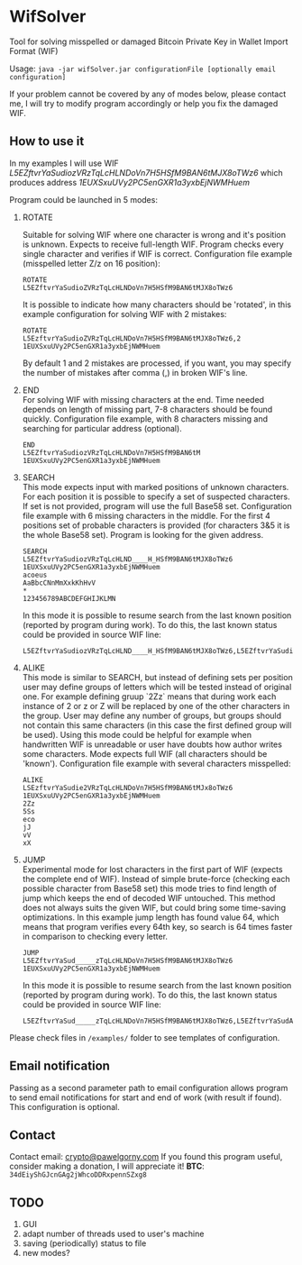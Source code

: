 
# WifSolver
Tool for solving misspelled or damaged Bitcoin Private Key in Wallet Import Format (WIF)

Usage:
`java -jar wifSolver.jar configurationFile [optionally email configuration]`

If your problem cannot be covered by any of modes below, please contact me, I will try to modify program accordingly or help you fix the damaged WIF.

How to use it
-------------

In my examples I will use WIF _L5EZftvrYaSudiozVRzTqLcHLNDoVn7H5HSfM9BAN6tMJX8oTWz6_
which produces address _1EUXSxuUVy2PC5enGXR1a3yxbEjNWMHuem_


Program could be launched in 5 modes:
<ol>
<li>ROTATE</li>

Suitable for solving WIF where one character is wrong and it's position is unknown.
Expects to receive full-length WIF. Program checks every single character and verifies if WIF is correct.
Configuration file example (misspelled letter Z/z on 16 position):

    ROTATE
    L5EZftvrYaSudioZVRzTqLcHLNDoVn7H5HSfM9BAN6tMJX8oTWz6

It is possible to indicate how many characters should be 'rotated', in this example configuration for solving WIF with 2 mistakes:

    ROTATE
    L5EzftvrYaSudioZVRzTqLcHLNDoVn7H5HSfM9BAN6tMJX8oTWz6,2
    1EUXSxuUVy2PC5enGXR1a3yxbEjNWMHuem

By default 1 and 2 mistakes are processed, if you want, you may specify the number of mistakes after comma (,) in broken WIF's line.


<li>END</li>
For solving WIF with missing characters at the end. Time needed depends on length of missing part, 7-8 characters should be found quickly.
Configuration file example, with 8 characters missing and searching for particular address (optional). 

    END
    L5EZftvrYaSudiozVRzTqLcHLNDoVn7H5HSfM9BAN6tM
    1EUXSxuUVy2PC5enGXR1a3yxbEjNWMHuem

<li>SEARCH</li>
This mode expects input with marked positions of unknown characters. For each position it is possible to specify a set of suspected characters.
If set is not provided, program will use the full Base58 set.
Configuration file example with 6 missing characters in the middle. For the first 4 positions set of probable characters is provided (for characters 3&5 it is the whole Base58 set).
Program is looking for the given address.

    SEARCH
    L5EZftvrYaSudiozVRzTqLcHLND____H_HSfM9BAN6tMJX8oTWz6
    1EUXSxuUVy2PC5enGXR1a3yxbEjNWMHuem
    acoeus
    AaBbcCNnMmXxkKhHvV
    *
    123456789ABCDEFGHIJKLMN

In this mode it is possible to resume search from the last known position (reported by program during work). To do this, the last known status could be provided in source WIF line:

    L5EZftvrYaSudiozVRzTqLcHLND____H_HSfM9BAN6tMJX8oTWz6,L5EZftvrYaSudiozVRzTqLcHLNDckk2H5HSfM9BAN6tMJX8oTWz6

<li>ALIKE</li>
This mode is similar to SEARCH, but instead of defining sets per position user may define groups of letters which will be tested instead of original one.
For example defining gruup `2Zz` means that during work each instance of 2 or z or Z will be replaced by one of the other characters in the group.
User may define any number of groups, but groups should not contain this same characters (in this case the first defined group will be used).
Using this mode could be helpful for example when handwritten WIF is unreadable or user have doubts how author writes some characters.
Mode expects full WIF (all characters should be 'known').
Configuration file example with several characters misspelled:

    ALIKE
    LSEzftvrYaSudie2VRzTqLcHLNDoVn7H5HSfM9BAN6tMJx8oTWz6
    1EUXSxuUVy2PC5enGXR1a3yxbEjNWMHuem
    2Zz
    5Ss
    eco
    jJ
    vV
    xX


<li>JUMP</li>
Experimental mode for lost characters in the first part of WIF (expects the complete end of WIF).
Instead of simple brute-force (checking each possible character from Base58 set) this mode tries to find length of jump which keeps the end of decoded WIF untouched.
This method does not always suits the given WIF, but could bring some time-saving optimizations.
In this example jump length has found value 64, which means that program verifies every 64th key, so search is 64 times faster in comparison to checking every letter. 

    JUMP
    L5EZftvrYaSud_____zTqLcHLNDoVn7H5HSfM9BAN6tMJX8oTWz6
    1EUXSxuUVy2PC5enGXR1a3yxbEjNWMHuem

In this mode it is possible to resume search from the last known position (reported by program during work). To do this, the last known status could be provided in source WIF line:

    L5EZftvrYaSud_____zTqLcHLNDoVn7H5HSfM9BAN6tMJX8oTWz6,L5EZftvrYaSudAsCfDzTqLcHLNDoVn7H5HSfM9BAN6tMJX8oTWz6

</ol>

Please check files in `/examples/` folder to see templates of configuration.

Email notification
------------------

Passing as a second parameter path to email configuration allows program to send email notifications for start and end of work (with result if found).
This configuration is optional.

Contact
-------
Contact email: crypto@pawelgorny.com
If you found this program useful, consider making a donation, I will appreciate it! 
**BTC**: `34dEiyShGJcnGAg2jWhcoDDRxpennSZxg8`


TODO
----
<ol>
<li>GUI</li>
<li>adapt number of threads used to user's machine</li>
<li>saving (periodically) status to file</li>
<li>new modes?</li>
</ol>
 

